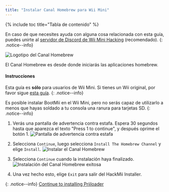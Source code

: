 ```yaml
---
title: "Instalar Canal Homebrew para Wii Mini"
---
```


{% include toc title="Tabla de contenido" %}

En caso de que necesites ayuda con alguna cosa relacionada con esta guía, puedes unirte al [servidor de Discord de Wii Mini Hacking](https://discord.gg/6ryxnkS) (recomendado).
{: .notice--info}

![Logotipo del Canal Homebrew](/images/hbc.png)

El Canal Homebrew es desde donde iniciarás las aplicaciones homebrew.

#### Instrucciones
Esta guía es **sólo** para usuarios de Wii Mini. Si tienes un Wii original, por favor sigue [esta guía](hbc).
{: .notice--info}

Es posible instalar BootMii en el Wii Mini, pero no serás capaz de utilizarlo a menos que hayas soldado a tu consola una ranura para tarjetas SD.
{: .notice--info}

1. Verás una pantalla de advertencia contra estafa. Espera 30 segundos hasta que aparezca el texto "Press 1 to continue", y después oprime el botón 1. ![Pantalla de advertencia contra estafa](/images/Wii/ScamScreen.png)

1. Selecciona `Continue`, luego selecciona `Install The Homebrew Channel` y elige `Install`. ![Instalar el Canal Homebrew](/images/Wii/InstallHomebrewChannel.png)

1. Selecciona `Continue` cuando la instalación haya finalizado. ![Instalación del Canal Homebrew exitosa](/images/Wii/SuccessHBC.png)


1. Una vez hecho esto, elige `Exit` para salir del HackMii Installer.

{: .notice--info}
[Continue to installing Priiloader](priiloader)
